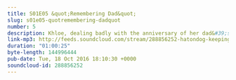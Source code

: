 ```yaml
---
title: S01E05 &quot;Remembering Dad&quot;
slug: s01e05-quotremembering-dadquot
number: 5
description: Khloe, dealing badly with the anniversary of her dad&#39;s death, goes partying and winds up with a DUI. Dealing with life, death and alcoholism, we&#39;ve reached our first sad episode. Buckle up, listeners.
link-mp3: http://feeds.soundcloud.com/stream/288856252-hatondog-keeping-up-with-keeping-up-with-the-kardashians-ep5-s01e05-remembering-dad.mp3
duration: "01:00:25"
byte-length: 144996444
pub-date: Tue, 18 Oct 2016 18:10:30 +0000
soundcloud-id: 288856252
---
```

